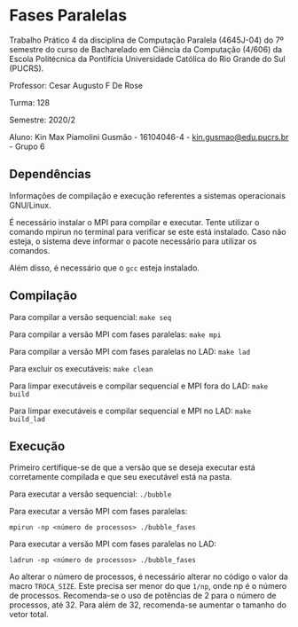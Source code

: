 # Fases Paralelas

Trabalho Prático 4 da disciplina de Computação Paralela (4645J-04) do 7º semestre do curso de Bacharelado em Ciência da Computação (4/606) da Escola Politécnica da Pontifícia Universidade Católica do Rio Grande do Sul (PUCRS).

Professor: Cesar Augusto F De Rose

Turma: 128

Semestre: 2020/2

Aluno: Kin Max Piamolini Gusmão - 16104046-4 - kin.gusmao@edu.pucrs.br - Grupo 6

## Dependências

Informações de compilação e execução referentes a sistemas operacionais GNU/Linux.

É necessário instalar o MPI para compilar e executar. Tente utilizar o comando mpirun no terminal para verificar se este está instalado. Caso não esteja, o sistema deve informar o pacote necessário para utilizar os comandos.

Além disso, é necessário que o `gcc` esteja instalado.

## Compilação

Para compilar a versão sequencial: `make seq`

Para compilar a versão MPI com fases paralelas: `make mpi`

Para compilar a versão MPI com fases paralelas no LAD: `make lad`

Para excluir os executáveis: `make clean`

Para limpar executáveis e compilar sequencial e MPI fora do LAD: `make build`

Para limpar executáveis e compilar sequencial e MPI no LAD: `make build_lad`

## Execução

Primeiro certifique-se de que a versão que se deseja executar está corretamente compilada e que seu executável está na pasta.

Para executar a versão sequencial: `./bubble`

Para executar a versão MPI com fases paralelas:

`mpirun -np <número de processos> ./bubble_fases`

Para executar a versão MPI com fases paralelas no LAD:

`ladrun -np <número de processos> ./bubble_fases`

Ao alterar o número de processos, é necessário alterar no código o valor da macro `TROCA_SIZE`. Este precisa ser menor do que `1/np`, onde np é o número de processos. Recomenda-se o uso de potências de 2 para o número de processos, até 32. Para além de 32, recomenda-se aumentar o tamanho do vetor total.